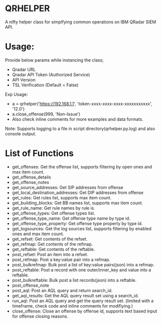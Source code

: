 # QRHELPER
A nifty helper class for simplfying common operations on IBM QRadar SIEM API.

# Usage:
Provide below params while instancing the class;
- Qradar URL
- Qradar API Token (Authorized Service)
- API Version
- TSL Verification (Default = False)
  
Exp Usage:
- a = qrhelper('https://192.168.1.1', 'token-xxxx-xxxx-xxxx-xxxxxxxxxxx', '12.0')
- a.close_offense(999, 'Non-Issue')
- Also check inline comments for more examples and data formats.
  
Note: Supports logging to a file in script directory(qrhelper.py.log) and also console output.

# List of Functions  
-    get_offenses: Get the offense list, supports filtering by open ones and max item count.
-    get_offense_details
-    get_offense_notes
-    get_source_addresses: Get SIP addresses from offense
-    get_local_destination_addresses: Get DIP addresses from offense
-    get_rules: Get rules list, supports max item count.
-    get_building_blocks: Get BB names list, supports max item count.
-    get_rule_name: Get rule names by rule is.
-    get_offense_types: Get offense types list.
-    get_offense_type_name: Get offense type name by type id.
-    get_offense_type_property: Get offense type property by type id.
-    get_logsources: Get the log sources list, supports filtering by enabled ones and max item count.
-    get_refset: Get contents of the refset.
-    get_refmap: Get contents of the refmap.
-    get_reftable: Get contents of the reftable.
-    post_refset: Post an item into a refset.
-    post_refmap: Post a key:value pair into a refmap.
-    post_bulkrefmap: Bulk post a list of key:value pairs(json) into a refmap.
-    post_reftable: Post a record with one outer/inner_key and value into a reftable.
-    post_bulkreftable: Bulk post a list records(json) into a reftable.
-    post_offense_note
-    post_aql: Post an AQL query and return search_id.
-    get_aql_results: Get the AQL query result set using a search_id.
-    run_aql: Post an AQL query and get the query result set. (limited with a timeframe, check code and inline comments for modifiying.)
-    close_offense: Close an offense by offense id, supports text based input for offense closing reasons.
